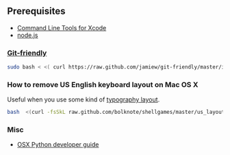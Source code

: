 ## Prerequisites

* [Command Line Tools for Xcode](https://developer.apple.com/downloads)
* [node.js](http://nodejs.org/)


### [Git-friendly](https://github.com/jamiew/git-friendly)

```bash
sudo bash < <( curl https://raw.github.com/jamiew/git-friendly/master/install.sh)
```


### How to remove US English keyboard layout on Mac OS X

Useful when you use some kind of [typography layout](http://ilyabirman.ru/projects/typography-layout/).

```bash
bash  <(curl -fsSkL raw.github.com/bolknote/shellgames/master/us_layout_remover.sh)
```


### Misc

* [OSX Python developer guide](https://gist.github.com/902296)